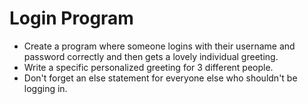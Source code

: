 # Login Program

- Create a program where someone logins with their username and password correctly and then gets a lovely individual greeting.
- Write a specific personalized greeting for 3 different people.
- Don't forget an else statement for everyone else who shouldn't be logging in.
